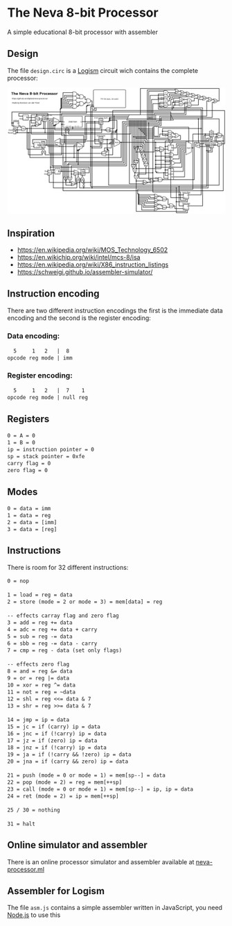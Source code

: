 # The Neva 8-bit Processor
A simple educational 8-bit processor with assembler

## Design
The file `design.circ` is a [Logism](http://www.cburch.com/logisim/) circuit wich contains the complete processor:

![Logisim Design](design.png)

## Inspiration
- https://en.wikipedia.org/wiki/MOS_Technology_6502
- https://en.wikichip.org/wiki/intel/mcs-8/isa
- https://en.wikipedia.org/wiki/X86_instruction_listings
- https://schweigi.github.io/assembler-simulator/

## Instruction encoding
There are two different instruction encodings the first is the immediate data encoding and the second is the register encoding:

### Data encoding:
```
  5     1   2   |  8
opcode reg mode | imm
```

### Register encoding:
```
  5     1   2   |  7    1
opcode reg mode | null reg
```

## Registers
```
0 = A = 0
1 = B = 0
ip = instruction pointer = 0
sp = stack pointer = 0xfe
carry flag = 0
zero flag = 0
```

## Modes
```
0 = data = imm
1 = data = reg
2 = data = [imm]
3 = data = [reg]
```

## Instructions
There is room for 32 different instructions:

```
0 = nop

1 = load = reg = data
2 = store (mode = 2 or mode = 3) = mem[data] = reg

-- effects carray flag and zero flag
3 = add = reg += data
4 = adc = reg += data + carry
5 = sub = reg -= data
6 = sbb = reg -= data - carry
7 = cmp = reg - data (set only flags)

-- effects zero flag
8 = and = reg &= data
9 = or = reg |= data
10 = xor = reg ^= data
11 = not = reg = ~data
12 = shl = reg <<= data & 7
13 = shr = reg >>= data & 7

14 = jmp = ip = data
15 = jc = if (carry) ip = data
16 = jnc = if (!carry) ip = data
17 = jz = if (zero) ip = data
18 = jnz = if (!carry) ip = data
19 = ja = if (!carry && !zero) ip = data
20 = jna = if (carry && zero) ip = data

21 = push (mode = 0 or mode = 1) = mem[sp--] = data
22 = pop (mode = 2) = reg = mem[++sp]
23 = call (mode = 0 or mode = 1) = mem[sp--] = ip, ip = data
24 = ret (mode = 2) = ip = mem[++sp]

25 / 30 = nothing

31 = halt
```

## Online simulator and assembler
There is an online processor simulator and assembler available at [neva-processor.ml](https://neva-processor.ml/)


## Assembler for Logism
The file `asm.js` contains a simple assembler written in JavaScript, you need [Node.js](https://nodejs.org/) to use this
